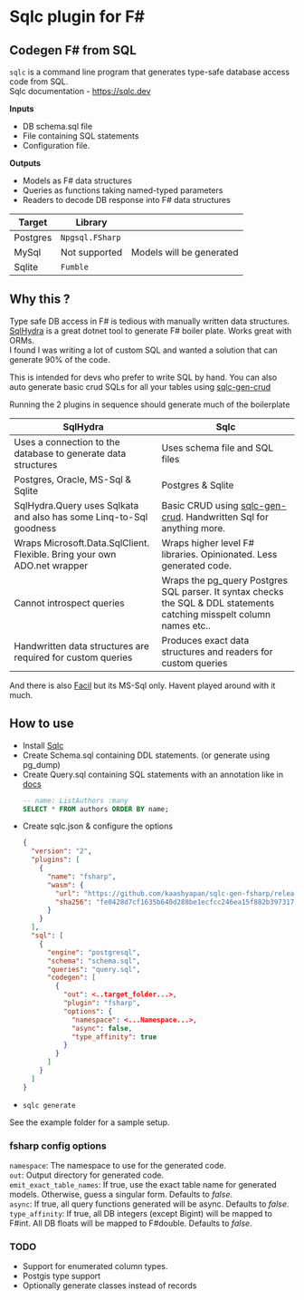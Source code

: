 # Sqlc plugin for F# 
## Codegen F# from SQL
`sqlc` is a command line program that generates type-safe database access code from SQL.\
Sqlc documentation - https://sqlc.dev

**Inputs**
  - DB schema.sql file
  - File containing SQL statements
  - Configuration file. 

**Outputs**
  - Models as F# data structures
  - Queries as functions taking named-typed parameters
  - Readers to decode DB response into F# data structures 


| Target    |  Library          |    |
|-----------|-------------------|----|
|Postgres   |`Npgsql.FSharp`    |   |
|MySql      | Not supported     | Models will be generated|
|Sqlite     |`Fumble`           |   |

## Why this ?
Type safe DB access in F# is tedious with manually written data structures.\
[SqlHydra](https://github.com/JordanMarr/SqlHydra) is a great dotnet tool to generate F# boiler plate. Works great with ORMs.\
I found I was writing a lot of custom SQL and wanted a solution that can generate 90% of the code.
  
This is intended for devs who prefer to write SQL by hand. 
You can also auto generate basic crud SQLs for all your tables using [sqlc-gen-crud](https://github.com/kaashyapan/sqlc-gen-crud) 

Running the 2 plugins in sequence should generate much of the boilerplate

|SqlHydra  | Sqlc|
|-----------|-------------------|
|Uses a connection to the database to generate data structures| Uses schema file and SQL files|
|Postgres, Oracle, MS-Sql & Sqlite | Postgres & Sqlite |
|SqlHydra.Query uses Sqlkata and also has some Linq-to-Sql goodness | Basic CRUD using [sqlc-gen-crud](https://github.com/kaashyapan/sqlc-gen-crud). Handwritten Sql for anything more. |
|Wraps Microsoft.Data.SqlClient. Flexible. Bring your own ADO.net wrapper| Wraps higher level F# libraries. Opinionated. Less generated code. |
|Cannot introspect queries | Wraps the pg_query Postgres SQL parser. It syntax checks the SQL & DDL statements catching misspelt column names etc..|
|Handwritten data structures are required for custom queries| Produces exact data structures and readers for custom queries |

And there is also [Facil](https://github.com/cmeeren/Facil) but its MS-Sql only. Havent played around with it much.

## How to use

- Install [Sqlc](https://docs.sqlc.dev/en/latest/overview/install.html)
- Create Schema.sql containing DDL statements. (or generate using pg_dump)
- Create Query.sql containing SQL statements with an annotation like in [docs](https://docs.sqlc.dev/en/latest/reference/query-annotations.html)
    ```sql
    -- name: ListAuthors :many
    SELECT * FROM authors ORDER BY name;
    ```
- Create sqlc.json & configure the options
  ```json
  {
    "version": "2",
    "plugins": [
      {
        "name": "fsharp",
        "wasm": {
          "url": "https://github.com/kaashyapan/sqlc-gen-fsharp/releases/download/v1.0.1/sqlc-gen-fsharp.wasm",
          "sha256": "fe0428d7cf1635b640d288be1ecfcc246ea15f882b397317394ee0d3108bdc81"
        }
      }
    ],
    "sql": [
      {
        "engine": "postgresql",
        "schema": "schema.sql",
        "queries": "query.sql",
        "codegen": [
          {
            "out": <..target_folder...>,
            "plugin": "fsharp",
            "options": {
              "namespace": <...Namespace...>,
              "async": false,
              "type_affinity": true 
            }
          }
        ]
      }
    ]
  }
  ```
- ```sqlc generate```

See the example folder for a sample setup.



### fsharp config options
`namespace`: The namespace to use for the generated code.\
`out`: Output directory for generated code.\
`emit_exact_table_names`: If true, use the exact table name for generated models. Otherwise, guess a singular form. Defaults to *false*.\
`async`: If true, all query functions generated will be async. Defaults to *false*.\
`type_affinity`: If true, all DB integers (except Bigint) will be mapped to F#int. All DB floats will be mapped to F#double. Defaults to *false*.


### TODO
- Support for enumerated column types.
- Postgis type support
- Optionally generate classes instead of records
